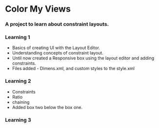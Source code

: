 # Color My Views

### A project to learn about constraint layouts.

### Learning 1
* Basics of creating UI with the Layout Editor.
* Understanding concepts of constraint layout.
* Until now created a Responsive box using the layout editor and adding constraints.
* Files added  - Dimens.xml, and custom styles to the style.xml

### Learning 2
* Constraints
* Ratio
* chaining
* Added box two below the box one.

### Learning 3